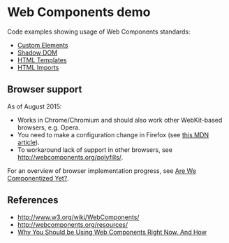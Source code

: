 # Web Components demo

Code examples showing usage of Web Components standards:

* [Custom Elements](custom-elements/)
* [Shadow DOM](shadow-dom/)
* [HTML Templates](templates/)
* [HTML Imports](imports/)

## Browser support

As of August 2015:

* Works in Chrome/Chromium and should also work other WebKit-based browsers, e.g. Opera.
* You need to make a configuration change in Firefox
  (see [this MDN article](https://developer.mozilla.org/en-US/docs/Web/Web_Components)).
* To workaround lack of support in other browsers, see <http://webcomponents.org/polyfills/>.

For an overview of browser implementation progress, see
[Are We Componentized Yet?](https://jonrimmer.github.io/are-we-componentized-yet/).

## References

* <http://www.w3.org/wiki/WebComponents/>
* <http://webcomponents.org/resources/>
* [Why You Should be Using Web Components Right Now. And How](https://www.youtube.com/watch?v=AvgS938i34s>)
